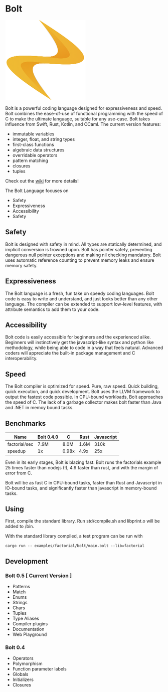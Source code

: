 # Bolt

<img src="https://github.com/pallyj/boltc/blob/main/assets/logo.svg?raw=true" width="256" height="256"/>

Bolt is a powerful coding language designed for expressiveness and speed. Bolt combines the ease-of-use of functional programming with the speed of C to make the ultimate language, suitable for any use-case. Bolt takes influence from Swift, Rust, Kotlin, and OCaml. The current version features:

- immutable variables
- integer, float, and string types
- first-class functions
- algebraic data structures
- overridable operators
- pattern matching
- closures
- tuples

Check out the [wiki](https://github.com/pallyj/boltc/wiki) for more details!

The Bolt Language focuses on

- Safety
- Expressiveness
- Accessibility
- Safety

## Safety

Bolt is designed with safety in mind. All types are statically determined, and implicit conversion is frowned upon. Bolt has pointer safety, preventing dangerous null pointer exceptions and making nil checking mandatory. Bolt uses automatic reference counting to prevent memory leaks and ensure memory safety.
## Expressiveness

The Bolt language is a fresh, fun take on speedy coding languages. Bolt code is easy to write and understand, and just looks better than any other language. The compiler can be extended to support low-level features, with attribute semantics to add them to your code.

## Accessibility

Bolt code is easily accessible for beginners and the experienced alike. Beginners will instinctively get the javascript-like syntax and python like methodology, while being able to code in a way that feels natural. Advanced coders will appreciate the built-in package management and C interoperability.

## Speed

The Bolt compiler is optimized for speed. Pure, raw speed. Quick building, quick execution, and quick development. Bolt uses the LLVM framework to output the fastest code possible. In CPU-bound workloads, Bolt approaches the speed of C. The lack of a garbage collector makes bolt faster than Java and .NET in memoy bound tasks.

## Benchmarks

| Name          | Bolt 0.4.0 | C      | Rust   | Javascript |
|---------------|------------|--------|--------|------------|
| factorial/sec | 7.9M	     | 8.0M   | 1.6M   | 310k		|
| speedup       | 1x		 | 0.98x  | 4.9x   | 25x		|

Even in its early stages, Bolt is blazing fast. Bolt runs the factorials example 25 times faster than nodejs (!), 4.9 faster than rust, and with the margin of error from C.

Bolt will be as fast C in CPU-bound tasks, faster than Rust and Javascript in IO-bound tasks, and significantly faster than javascript in memory-bound tasks.

## Using

First, compile the standard library. Run std/compile.sh and libprint.o will be added to /bin.

With the standard library compiled, a test program can be run with

```
cargo run -- examples/factorial/bolt/main.bolt --lib=factorial
```

## Development

### Bolt 0.5 [ Current Version ]

- Patterns
- Match
- Enums
- Strings
- Chars
- Tuples
- Type Aliases
- Compiler plugins
- Documentation
- Web Playground

### Bolt 0.4

- Operators
- Polymorphism
- Function parameter labels
- Globals
- Initializers
- Closures